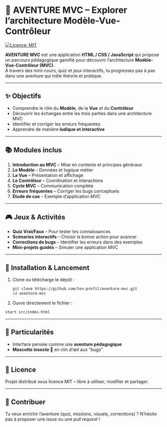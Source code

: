 # 🧭 AVENTURE MVC – Explorer l’architecture Modèle-Vue-Contrôleur

[![Licence: MIT](https://img.shields.io/badge/License-MIT-yellow.svg)](https://opensource.org/licenses/MIT)

**AVENTURE MVC** est une application **HTML / CSS / JavaScript** qui propose un parcours pédagogique gamifié pour découvrir l’architecture **Modèle-Vue-Contrôleur (MVC)**.  
À travers des mini-cours, quiz et jeux interactifs, tu progresses pas à pas dans une aventure qui mêle théorie et pratique.

---

## ✨ Objectifs
- Comprendre le rôle du **Modèle**, de la **Vue** et du **Contrôleur**  
- Découvrir les échanges entre les trois parties dans une architecture MVC  
- Identifier et corriger les erreurs fréquentes  
- Apprendre de manière **ludique et interactive**  

---

## 📚 Modules inclus
1. **Introduction au MVC** – Mise en contexte et principes généraux  
2. **Le Modèle** – Données et logique métier  
3. **La Vue** – Présentation et affichage  
4. **Le Contrôleur** – Coordination et interactions  
5. **Cycle MVC** – Communication complète  
6. **Erreurs fréquentes** – Corriger les bugs conceptuels  
7. **Étude de cas** – Exemple d’application MVC  

---

## 🎮 Jeux & Activités
- **Quiz Vrai/Faux** – Pour tester tes connaissances  
- **Scénarios interactifs** – Choisir la bonne action pour avancer  
- **Corrections de bugs** – Identifier les erreurs dans des exemples  
- **Mini-projets guidés** – Simuler une application MVC  

---

## 🚀 Installation & Lancement

1. Clone ou télécharge le dépôt :
   ```bash
   git clone https://github.com/ton-profil/aventure-mvc.git
   cd aventure-mvc
   ```

2. Ouvre directement le fichier :

  ```bash
  start src/index.html
  ```

---

## 🎨 Particularités

* Interface pensée comme une **aventure pédagogique**
* **Mascotte insecte 🐞** en clin d’œil aux “bugs”

---

## 📜 Licence

Projet distribué sous licence MIT – libre à utiliser, modifier et partager.

---

## 🙌 Contribuer

Tu veux enrichir l’aventure (quiz, missions, visuels, corrections) ?
N’hésite pas à proposer une *issue* ou une *pull request* !
